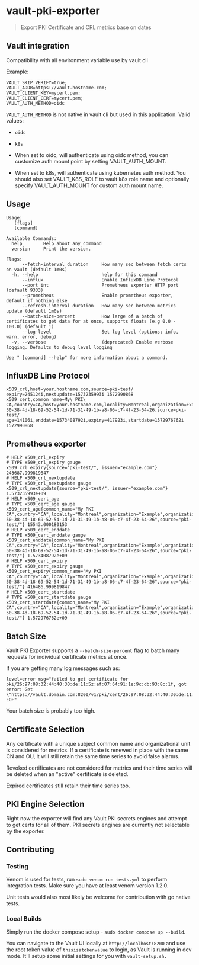 # vault-pki-exporter

> Export PKI Certificate and CRL metrics base on dates

## Vault integration

Compatibility with all environment variable use by vault cli

Example:

```console
VAULT_SKIP_VERIFY=true;
VAULT_ADDR=https://vault.hostname.com;
VAULT_CLIENT_KEY=mycert.pem;
VAULT_CLIENT_CERT=mycert.pem;
VAULT_AUTH_METHOD=oidc
```

`VAULT_AUTH_METHOD` is not native in vault cli but used in this application. Valid values:

- `oidc`
- `k8s`

- When set to oidc, will authenticate using oidc method, you can customize auth mount point by setting VAULT_AUTH_MOUNT.
- When set to k8s, will authenticate using kubernetes auth method. You should also set VAULT_K8S_ROLE to vault k8s role name and optionally specify VAULT_AUTH_MOUNT for custom auth mount name.

## Usage

```console
Usage:
   [flags]
   [command]

Available Commands:
  help        Help about any command
  version     Print the version.

Flags:
      --fetch-interval duration     How many sec between fetch certs on vault (default 1m0s)
  -h, --help                        help for this command
      --influx                      Enable InfluxDB Line Protocol
      --port int                    Prometheus exporter HTTP port (default 9333)
      --prometheus                  Enable prometheus exporter, default if nothing else
      --refresh-interval duration   How many sec between metrics update (default 1m0s)
      --batch-size-percent          How large of a batch of certificates to get data for at once, supports floats (e.g 0.0 - 100.0) (default 1)
      --log-level                   Set log level (options: info, warn, error, debug)
  -v, --verbose                     (deprecated) Enable verbose logging. Defaults to debug level logging

Use " [command] --help" for more information about a command.
```

## InfluxDB Line Protocol

```console
x509_crl,host=your.hostname.com,source=pki-test/ expiry=245124i,nextupdate=1573235993i 1572990868
x509_cert,common_name=My\ PKI\ CA,country=CA,host=your.hostname.com,locality=Montreal,organization=Example,organizational_unit=WebService,province=QC,serial=0e-50-38-4d-18-69-52-54-1d-71-31-49-1b-a8-06-c7-4f-23-64-26,source=pki-test/ age=14106i,enddate=1573408792i,expiry=417923i,startdate=1572976762i 1572990868
```

## Prometheus exporter

```console
# HELP x509_crl_expiry
# TYPE x509_crl_expiry gauge
x509_crl_expiry{source="pki-test/", issuer="example.com"} 243687.999819847
# HELP x509_crl_nextupdate
# TYPE x509_crl_nextupdate gauge
x509_crl_nextupdate{source="pki-test/", issuer="example.com"} 1.573235993e+09
# HELP x509_cert_age
# TYPE x509_cert_age gauge
x509_cert_age{common_name="My PKI CA",country="CA",locality="Montreal",organization="Example",organizational_unit="WebService",province="QC",serial="0e-50-38-4d-18-69-52-54-1d-71-31-49-1b-a8-06-c7-4f-23-64-26",source="pki-test/"} 15543.000180153
# HELP x509_cert_enddate
# TYPE x509_cert_enddate gauge
x509_cert_enddate{common_name="My PKI CA",country="CA",locality="Montreal",organization="Example",organizational_unit="WebService",province="QC",serial="0e-50-38-4d-18-69-52-54-1d-71-31-49-1b-a8-06-c7-4f-23-64-26",source="pki-test/"} 1.573408792e+09
# HELP x509_cert_expiry
# TYPE x509_cert_expiry gauge
x509_cert_expiry{common_name="My PKI CA",country="CA",locality="Montreal",organization="Example",organizational_unit="WebService",province="QC",serial="0e-50-38-4d-18-69-52-54-1d-71-31-49-1b-a8-06-c7-4f-23-64-26",source="pki-test/"} 416486.999819847
# HELP x509_cert_startdate
# TYPE x509_cert_startdate gauge
x509_cert_startdate{common_name="My PKI CA",country="CA",locality="Montreal",organization="Example",organizational_unit="WebService",province="QC",serial="0e-50-38-4d-18-69-52-54-1d-71-31-49-1b-a8-06-c7-4f-23-64-26",source="pki-test/"} 1.572976762e+09
```

## Batch Size

Vault PKI Exporter supports a `--batch-size-percent` flag to batch many requests for individual certificate metrics at once.

If you are getting many log messages such as:

```console
level=error msg="failed to get certificate for pki/26:97:08:32:44:40:30:de:11:5z:ef:07:64:91:1e:9c:db:93:8c:1f, got error: Get \"https://vault.domain.com:8200/v1/pki/cert/26:97:08:32:44:40:30:de:11:5z:ef:07:64:91:1e:9c:db:93:8c:1f\": EOF"
```

Your batch size is probably too high.

## Certificate Selection

Any certificate with a unique subject common name and organizational unit is considered for metrics. If a certificate is renewed in place with the same CN and OU, it will still retain the same time series to avoid false alarms.

Revoked certificates are not considered for metrics and their time series will be deleted when an "active" certificate is deleted.

Expired certificates still retain their time series too.

## PKI Engine Selection

Right now the exporter will find any Vault PKI secrets engines and attempt to get certs for all of them. PKI secrets engines are currently not selectable by the exporter.

## Contributing

### Testing

Venom is used for tests, run `sudo venom run tests.yml` to perform integration tests. Make sure you have at least venom version 1.2.0.

Unit tests would also most likely be welcome for contribution with go native tests.

### Local Builds

Simply run the docker compose setup - `sudo docker compose up --build`.

You can navigate to the Vault UI locally at `http://localhost:8200` and use the root token value of `thisisatokenvalue` to login, as Vault is running in dev mode. It'll setup some initial settings for you with `vault-setup.sh.`
